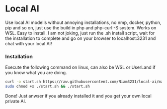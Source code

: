 # Local AI
Use local AI modells without annoying installations, no nmp, docker, python, pip and so on, just use the build in php and php-curl -S system. Works on WSL. Easy to install. I am not joking, just run the .sh install script, wait for the installation to complete and go on your browser to localhost:3231 and chat with your local AI!
### Installation
Execute the following command on linux, can also be WSL or UserLand if you know what you are doing.
``` bash
curl -o start.sh https://raw.githubusercontent.com/Niam3231/local-ai/main/start.sh
sudo chmod +x ./start.sh && ./start.sh
```
Done! Just anwser if you already installed it and you get your own local private AI.
